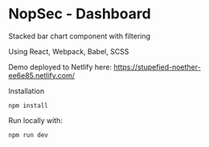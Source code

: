 # NopSec - Dashboard
Stacked bar chart component with filtering

Using React, Webpack, Babel, SCSS

Demo deployed to Netlify here:
https://stupefied-noether-ee6e85.netlify.com/

Installation
```
npm install
```

Run locally with:
```
npm run dev
```
